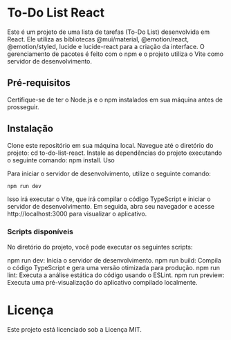 # To-Do List React

Este é um projeto de uma lista de tarefas (To-Do List) desenvolvida em React. Ele utiliza as bibliotecas @mui/material, @emotion/react, @emotion/styled, lucide e lucide-react para a criação da interface. O gerenciamento de pacotes é feito com o npm e o projeto utiliza o Vite como servidor de desenvolvimento.

## Pré-requisitos

Certifique-se de ter o Node.js e o npm instalados em sua máquina antes de prosseguir.

## Instalação

Clone este repositório em sua máquina local.
Navegue até o diretório do projeto: cd to-do-list-react.
Instale as dependências do projeto executando o seguinte comando: npm install.
Uso

Para iniciar o servidor de desenvolvimento, utilize o seguinte comando:

```bash 
npm run dev
```

Isso irá executar o Vite, que irá compilar o código TypeScript e iniciar o servidor de desenvolvimento. Em seguida, abra seu navegador e acesse http://localhost:3000 para visualizar o aplicativo.

### Scripts disponíveis

No diretório do projeto, você pode executar os seguintes scripts:

npm run dev: Inicia o servidor de desenvolvimento.
npm run build: Compila o código TypeScript e gera uma versão otimizada para produção.
npm run lint: Executa a análise estática do código usando o ESLint.
npm run preview: Executa uma pré-visualização do aplicativo compilado localmente.

# Licença

Este projeto está licenciado sob a Licença MIT.
